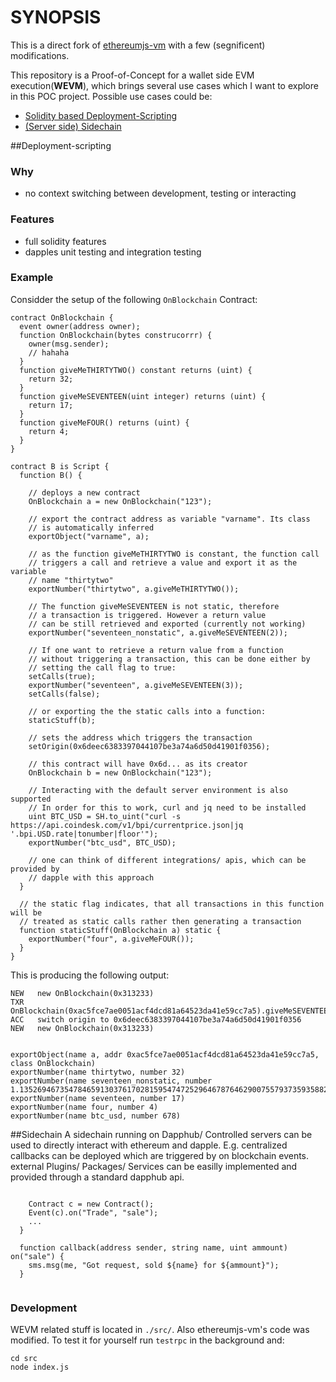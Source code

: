 # SYNOPSIS
This is a direct fork of [ethereumjs-vm](https://github.com/ethereumjs/ethereumjs-vm) with a few
(segnificent) modifications.

This repository is a Proof-of-Concept for a wallet side EVM execution(**WEVM**),
which brings several use cases which I want to explore in this POC project.
Possible use cases could be:
* [Solidity based Deployment-Scripting](#Deployment-Scripting)
* [(Server side) Sidechain](#Sidechain)



##Deployment-scripting
### Why
* no context switching between development, testing or interacting

### Features
* full solidity features
* dapples unit testing and integration testing

### Example
Considder the setup of the following `OnBlockchain` Contract:
```
contract OnBlockchain {
  event owner(address owner);
  function OnBlockchain(bytes construcorrr) {
    owner(msg.sender);
    // hahaha
  }
  function giveMeTHIRTYTWO() constant returns (uint) {
    return 32;
  }
  function giveMeSEVENTEEN(uint integer) returns (uint) {
    return 17;
  }
  function giveMeFOUR() returns (uint) {
    return 4;
  }
}
```

```
contract B is Script {
  function B() {

    // deploys a new contract
    OnBlockchain a = new OnBlockchain("123");

    // export the contract address as variable "varname". Its class
    // is automatically inferred
    exportObject("varname", a);

    // as the function giveMeTHIRTYTWO is constant, the function call
    // triggers a call and retrieve a value and export it as the variable
    // name "thirtytwo"
    exportNumber("thirtytwo", a.giveMeTHIRTYTWO());

    // The function giveMeSEVENTEEN is not static, therefore
    // a transaction is triggered. However a return value
    // can be still retrieved and exported (currently not working)
    exportNumber("seventeen_nonstatic", a.giveMeSEVENTEEN(2));

    // If one want to retrieve a return value from a function
    // without triggering a transaction, this can be done either by
    // setting the call flag to true:
    setCalls(true);
    exportNumber("seventeen", a.giveMeSEVENTEEN(3));
    setCalls(false);

    // or exporting the the static calls into a function:
    staticStuff(b);

    // sets the address which triggers the transaction
    setOrigin(0x6deec6383397044107be3a74a6d50d41901f0356);

    // this contract will have 0x6d... as its creator
    OnBlockchain b = new OnBlockchain("123");

    // Interacting with the default server environment is also supported
    // In order for this to work, curl and jq need to be installed
    uint BTC_USD = SH.to_uint("curl -s https://api.coindesk.com/v1/bpi/currentprice.json|jq '.bpi.USD.rate|tonumber|floor'");
    exportNumber("btc_usd", BTC_USD);

    // one can think of different integrations/ apis, which can be provided by
    // dapple with this approach
  }

  // the static flag indicates, that all transactions in this function will be
  // treated as static calls rather then generating a transaction
  function staticStuff(OnBlockchain a) static {
    exportNumber("four", a.giveMeFOUR());
  }
}
```

This is producing the following output:
```
NEW   new OnBlockchain(0x313233)
TXR   OnBlockchain(0xac5fce7ae0051acf4dcd81a64523da41e59cc7a5).giveMeSEVENTEEN(2)
ACC   switch origin to 0x6deec6383397044107be3a74a6d50d41901f0356
NEW   new OnBlockchain(0x313233)


exportObject(name a, addr 0xac5fce7ae0051acf4dcd81a64523da41e59cc7a5, class OnBlockchain)
exportNumber(name thirtytwo, number 32)
exportNumber(name seventeen_nonstatic, number 1.13526946735478465913037617028159547472529646787646290075579373593588249133056e+77)
exportNumber(name seventeen, number 17)
exportNumber(name four, number 4)
exportNumber(name btc_usd, number 678)
```

##Sidechain
A sidechain running on Dapphub/ Controlled servers can be used to directly
interact with ethereum and dapple.
E.g. centralized callbacks can be deployed which are triggered by on
blockchain events.
external Plugins/ Packages/ Services can be easilly implemented and provided
through a standard dapphub api.
```

    Contract c = new Contract();
    Event(c).on("Trade", "sale");
    ...
  }

  function callback(address sender, string name, uint ammount) on("sale") {
    sms.msg(me, "Got request, sold ${name} for ${ammount}");
  }


```


### Development

WEVM related stuff is located in `./src/`. Also ethereumjs-vm's code was modified.
To test it for yourself run `testrpc` in the background and:
```
cd src
node index.js
```
